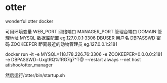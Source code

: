 # otter
wonderful otter docker

可用环境变量
WEB_PORT  网络端口
MANAGER_PORT  管理台端口
DOMAIN  管理地址
MYSQL  数据库配置 eg.127.0.0.1:3306
DBUSER  用户名
DBPASSWD 密码
ZOOKEEPER  距离最近的动物管理员 eg.127.0.0.1:2181


docker run -it -e MYSQL=118.178.226.76:3306 -e ZOOKEEPER=0.0.0.0:2181 -e DBPASSWD=UxgtRQ%fRG7g7^T@ --restart always --net host atishoo/otter_manager

然后运行/otter/bin/startup.sh
